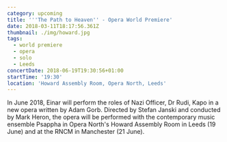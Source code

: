 ```yaml
---
category: upcoming
title: '''The Path to Heaven'' - Opera World Premiere'
date: 2018-03-11T18:17:56.361Z
thumbnail: ./img/howard.jpg
tags:
  - world premiere
  - opera
  - solo
  - Leeds
concertDate: 2018-06-19T19:30:56+01:00
startTime: '19:30'
location: 'Howard Assembly Room, Opera North, Leeds'
---
```

In June 2018, Einar will perform the roles of Nazi Officer, Dr Rudi, Kapo in a new opera written by Adam Gorb. Directed by Stefan Janski and conducted by Mark Heron, the opera will be performed with the contemporary music ensemble Psappha in Opera North's Howard Assembly Room in Leeds (19 June) and at the RNCM in Manchester (21 June).
